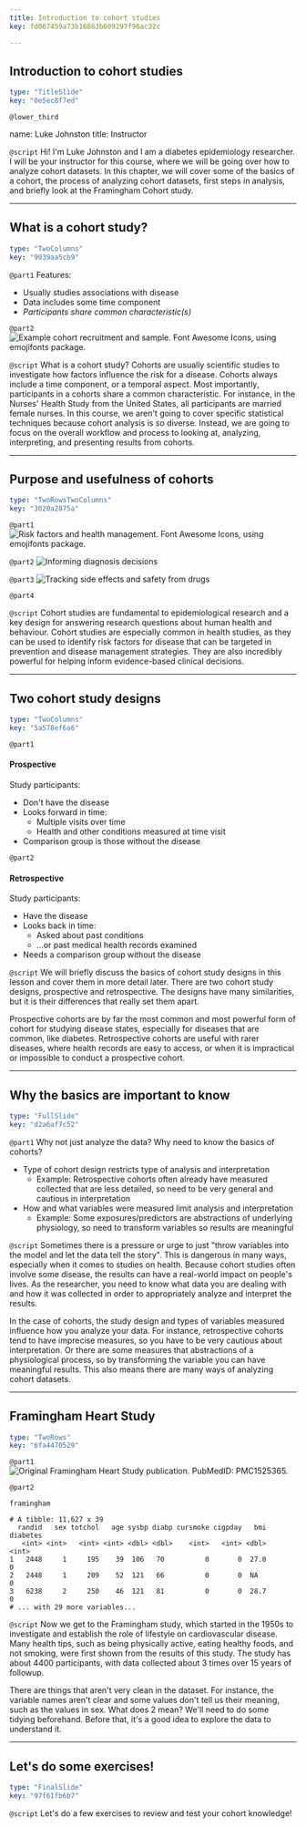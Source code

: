 ```yaml
---
title: Introduction to cohort studies
key: fd067459a73b16863b609297f96ac32c

---
```

## Introduction to cohort studies

```yaml
type: "TitleSlide"
key: "0e5ec8f7ed"
```

`@lower_third`

name: Luke Johnston
title: Instructor


`@script`
Hi! I'm Luke Johnston and I am a diabetes epidemiology researcher. I will be your instructor for this course, where we will be going over how to analyze cohort datasets. In this chapter, we will cover some of the basics of a cohort, the process of analyzing cohort datasets, first steps in analysis, and briefly look at the Framingham Cohort study.


---
## What is a cohort study?

```yaml
type: "TwoColumns"
key: "9039aa5cb9"
```

`@part1`
Features:
- Usually studies associations with disease
- Data includes some time component 
- *Participants share common characteristic(s)*


`@part2`
![Example cohort recruitment and sample. Font Awesome Icons, using emojifonts package.](http://s3.amazonaws.com/assets.datacamp.com/production/repositories/2079/datasets/4f1ae5179ba09672f8f19c1a005b71d883467a2c/plot-cohort-sample.png)


`@script`
What is a cohort study? Cohorts are usually scientific studies to investigate how factors influence the risk for a disease. Cohorts always include a time component, or a temporal aspect. Most importantly, participants in a cohorts share a common characteristic. For instance, in the Nurses' Health Study from the United States, all participants are married female nurses. In this course, we aren't going to cover specific statistical techniques because cohort analysis is so diverse. Instead, we are going to focus on the overall workflow and process to looking at, analyzing, interpreting, and presenting results from cohorts.


---
## Purpose and usefulness of cohorts

```yaml
type: "TwoRowsTwoColumns"
key: "3020a2875a"
```

`@part1`
![Risk factors and health management. Font Awesome Icons, using emojifonts package.](http://s3.amazonaws.com/assets.datacamp.com/production/repositories/2079/datasets/c3805372fcdf0f8d07a371a2a3167578bed0a36f/plot-purpose-risk-factors.png)


`@part2`
![Informing diagnosis decisions](http://s3.amazonaws.com/assets.datacamp.com/production/repositories/2079/datasets/e820bcda71d9330dfe338754432df5fd316a2b7a/plot-purpose-diagnosis.png)


`@part3`
![Tracking side effects and safety from drugs](http://s3.amazonaws.com/assets.datacamp.com/production/repositories/2079/datasets/62af4f9f6bf1799107925f3a937b84ab945ba2f9/plot-purpose-side-effects.png)


`@part4`



`@script`
Cohort studies are fundamental to epidemiological research and a key design for answering research questions about human health and behaviour. Cohort studies are especially common in health studies, as they can be used to identify risk factors for disease that can be targeted in prevention and disease management strategies. They are also incredibly powerful for helping inform evidence-based clinical decisions.


---
## Two cohort study designs

```yaml
type: "TwoColumns"
key: "5a578ef6a6"
```

`@part1`
#### Prospective

Study participants:

- Don't have the disease
- Looks forward in time:
    - Multiple visits over time
    - Health and other conditions measured at time visit
- Comparison group is those without the disease


`@part2`
#### Retrospective

Study participants:

- Have the disease
- Looks back in time:
    - Asked about past conditions
    - ...or past medical health records examined
- Needs a comparison group without the disease


`@script`
We will briefly discuss the basics of cohort study designs in this lesson and cover them in more detail later. There are two cohort study designs, prospective and retrospective. The designs have many similarities, but it is their differences that really set them apart.

Prospective cohorts are by far the most common and most powerful form of cohort for studying disease states, especially for diseases that are common, like diabetes. Retrospective cohorts are useful with rarer diseases, where health records are easy to access, or when it is impractical or impossible to conduct a prospective cohort.


---
## Why the basics are important to know

```yaml
type: "FullSlide"
key: "d2a6af7c52"
```

`@part1`
Why not just analyze the data? Why need to know the basics of cohorts?

- Type of cohort design restricts type of analysis and interpretation
    - Example: Retrospective cohorts often already have measured collected that are less detailed, so need to be very general and cautious in interpretation
- How and what variables were measured limit analysis and interpretation
    - Example: Some exposures/predictors are abstractions of underlying physiology, so need to transform variables so results are meaningful


`@script`
Sometimes there is a pressure or urge to just "throw variables into the model and let the data tell the story". This is dangerous in many ways, especially when it comes to studies on health. Because cohort studies often involve some disease, the results can have a real-world impact on people's lives. As the researcher, you need to know what data you are dealing with and how it was collected in order to appropriately analyze and interpret the results. 

In the case of cohorts, the study design and types of variables measured influence how you analyze your data. For instance, retrospective cohorts tend to have imprecise measures, so you have to be very cautious about interpretation. Or there are some measures that abstractions of a physiological process, so by transforming the variable you can have meaningful results. This also means there are many ways of analyzing cohort datasets.


---
## Framingham Heart Study

```yaml
type: "TwoRows"
key: "6fa4470529"
```

`@part1`
![Original Framingham Heart Study publication. PubMedID: PMC1525365.](http://s3.amazonaws.com/assets.datacamp.com/production/repositories/2079/datasets/fb4a5797d1d3f1ea761ce274b23248e606775bf0/framingham-study.png)


`@part2`
```{r}
framingham
```

```
# A tibble: 11,627 x 39
  randid   sex totchol   age sysbp diabp cursmoke cigpday   bmi diabetes
   <int> <int>   <int> <int> <dbl> <dbl>    <int>   <int> <dbl>    <int>
1   2448     1     195    39  106   70          0       0  27.0        0
2   2448     1     209    52  121   66          0       0  NA          0
3   6238     2     250    46  121   81          0       0  28.7        0
# ... with 29 more variables...
```


`@script`
Now we get to the Framingham study, which started in the 1950s to investigate and establish the role of lifestyle on cardiovascular disease. Many health tips, such as being physically active, eating healthy foods, and not smoking, were first shown from the results of this study. The study has about 4400 participants, with data collected about 3 times over 15 years of followup.  

There are things that aren't very clean in the dataset. For instance, the variable names aren't clear and some values don't tell us their meaning, such as the values in sex. What does 2 mean? We'll need to do some tidying beforehand. Before that, it's a good idea to explore the data to understand it.


---
## Let's do some exercises!

```yaml
type: "FinalSlide"
key: "97f61fb6b7"
```

`@script`
Let's do a few exercises to review and test your cohort knowledge!

